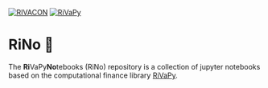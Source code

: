 
[![RIVACON](https://img.shields.io/badge/powered%20by-RIVACON-B99D6D.svg)](https://www.rivacon.com/en/)
[![RiVaPy](https://img.shields.io/badge/based%20on-RiVaPy-B99D6D.svg)](https://github.com/RIVACON/RiVaPy)
# RiNo :rhinoceros:
The **Ri**VaPy**No**tebooks (RiNo) repository is a collection of jupyter notebooks based on the computational finance library [RiVaPy](https://github.com/RIVACON/RiVaPy).
